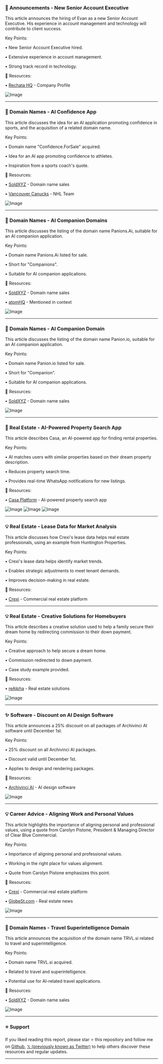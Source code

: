 ### 🎉  Announcements - New Senior Account Executive

This article announces the hiring of Evan as a new Senior Account Executive.  His experience in account management and technology will contribute to client success.

Key Points:

• New Senior Account Executive hired.

• Extensive experience in account management.

• Strong track record in technology.


🔗 Resources:

• [Rechata HQ](https://x.com/rechathq) - Company Profile

![Image](https://pbs.twimg.com/media/GieLF27asAAwG3U?format=jpg&name=small)


---
### 🚀  Domain Names - AI Confidence App

This article discusses the idea for an AI application promoting confidence in sports, and the acquisition of a related domain name.

Key Points:

•  Domain name "Confidence.ForSale" acquired.


•  Idea for an AI app promoting confidence to athletes.

•  Inspiration from a sports coach's quote.


🔗 Resources:

• [SoldXYZ](https://x.com/SoldXyz) - Domain name sales

• [Vancouver Canucks](https://x.com/Canucks) - NHL Team

![Image](https://pbs.twimg.com/media/GhHvQqUXAAAMJJ-?format=jpg&name=small)


---
### 🚀 Domain Names - AI Companion Domains

This article discusses the listing of the domain name Panions.Ai, suitable for an AI companion application.

Key Points:

• Domain name Panions.Ai listed for sale.

• Short for "Companions".

• Suitable for AI companion applications.


🔗 Resources:

• [SoldXYZ](https://x.com/SoldXyz) - Domain name sales

• [atomHQ](https://x.com/atomHQ) -  Mentioned in context

![Image](https://pbs.twimg.com/media/GflO3R-XsAA9eNn?format=jpg&name=small)


---
### 🚀 Domain Names - AI Companion Domain

This article discusses the listing of the domain name Panion.io, suitable for an AI companion application.

Key Points:

• Domain name Panion.io listed for sale.

• Short for "Companion".

• Suitable for AI companion applications.


🔗 Resources:

• [SoldXYZ](https://x.com/SoldXyz) - Domain name sales

![Image](https://pbs.twimg.com/media/Gfkft6_WoAANWTG?format=jpg&name=small)


---
### 🚀  Real Estate - AI-Powered Property Search App

This article describes Casa, an AI-powered app for finding rental properties.

Key Points:

• AI matches users with similar properties based on their dream property description.

• Reduces property search time.

• Provides real-time WhatsApp notifications for new listings.


🔗 Resources:

• [Casa Platform](https://x.com/casaplatform) - AI-powered property search app

![Image](https://pbs.twimg.com/media/GfhADTGWQAAZAR3?format=jpg&name=small)
![Image](https://pbs.twimg.com/media/GfhADg-WsAAkwXp?format=jpg&name=small)
![Image](https://pbs.twimg.com/media/GfhADjAWkAA88rH?format=jpg&name=900x900)


---
### 💡 Real Estate - Lease Data for Market Analysis

This article discusses how Crexi's lease data helps real estate professionals, using an example from Huntington Properties.

Key Points:

• Crexi's lease data helps identify market trends.

• Enables strategic adjustments to meet tenant demands.

• Improves decision-making in real estate.



🔗 Resources:

• [Crexi](https://x.com/CREXinc) - Commercial real estate platform

---
### 💡 Real Estate - Creative Solutions for Homebuyers

This article describes a creative solution used to help a family secure their dream home by redirecting commission to their down payment.

Key Points:

• Creative approach to help secure a dream home.

• Commission redirected to down payment.

•  Case study example provided.



🔗 Resources:

• [reAlpha](https://x.com/reAlpha) - Real estate solutions


![Image](https://pbs.twimg.com/ext_tw_video_thumb/1860352694512148480/pu/img/P6JG67V6wdyxylmp.jpg)


---
### ✨  Software - Discount on AI Design Software

This article announces a 25% discount on all packages of Archivinci AI software until December 1st.

Key Points:

• 25% discount on all Archivinci AI packages.

• Discount valid until December 1st.

•  Applies to design and rendering packages.



🔗 Resources:

• [Archivinci AI](https://x.com/ArchiVinciAI) - AI design software

![Image](https://pbs.twimg.com/media/GdAHnwZWsAEnIAB?format=jpg&name=900x900)


---
### 💡 Career Advice - Aligning Work and Personal Values

This article highlights the importance of aligning personal and professional values, using a quote from Carolyn Pistone, President & Managing Director of Clear Blue Commercial.

Key Points:

• Importance of aligning personal and professional values.

• Working in the right place for values alignment.

•  Quote from Carolyn Pistone emphasizes this point.



🔗 Resources:

• [Crexi](https://x.com/CREXinc) - Commercial real estate platform

• [GlobeSt.com](https://x.com/GlobeStcom) - Real estate news

![Image](https://pbs.twimg.com/ext_tw_video_thumb/1854241885096755213/pu/img/u3LK5L7nkzGbMzUB.jpg)


---
### 🚀 Domain Names - Travel Superintelligence Domain

This article announces the acquisition of the domain name TRVL.si related to travel and superintelligence.

Key Points:

• Domain name TRVL.si acquired.

• Related to travel and superintelligence.

•  Potential use for AI-related travel applications.



🔗 Resources:

• [SoldXYZ](https://x.com/SoldXyz) - Domain name sales

![Image](https://pbs.twimg.com/media/GaTP-h7W0AAmgAg?format=jpg&name=240x240)


---

### ⭐️ Support

If you liked reading this report, please star ⭐️ this repository and follow me on [Github](https://github.com/Drix10), [𝕏 (previously known as Twitter)](https://x.com/DRIX_10_) to help others discover these resources and regular updates.

---